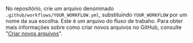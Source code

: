 No repositório, crie um arquivo denominado `.github/workflows/YOUR_WORKFLOW.yml`, substituindo `YOUR_WORKFLOW` por um nome da sua escolha. Este é um arquivo do fluxo de trabaho. Para obter mais informações sobre como criar novos arquivos no GitHub, consulte "[Criar novos arquivos](/github/managing-files-in-a-repository/creating-new-files)".